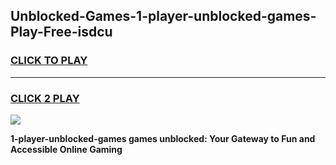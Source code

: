 
## Unblocked-Games-1-player-unblocked-games-Play-Free-isdcu
<h3>
<a href="https://premium76.site?title=1-player-unblocked-games&ref=18A1">CLICK TO PLAY</a></h3>
<hr>

<h3>
<a href="https://premium76.site?title=1-player-unblocked-games&ref=18A1">CLICK 2 PLAY</a>
  
</h3>

<a href="https://premium76.site?title=1-player-unblocked-games&ref=18A1"><img src="https://clearcache.store/games.png"></a>


**1-player-unblocked-games games unblocked: Your Gateway to Fun and Accessible Online Gaming**
